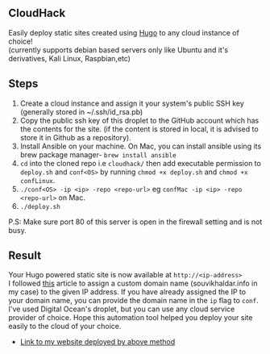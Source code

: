 ## CloudHack
Easily deploy static sites created using [Hugo](https://gohugo.io/) to any cloud instance of choice!  
(currently supports debian based servers only like Ubuntu and it's derivatives, Kali Linux, Raspbian,etc) 

## Steps
1. Create a cloud instance and assign it your system's public SSH key (generally stored in ~/.ssh/id_rsa.pb)  
2. Copy the public ssh key of this droplet to the GitHub account which has the contents for the site. (if the content is stored in local, it is advised to store it in Github as a repository).   
3. Install Ansible on your machine. On Mac, you can install ansible using its brew package manager- `brew install ansible`   
4. `cd` into the cloned repo i.e `cloudhack/` then add executable permission to `deploy.sh` and `conf<OS>` by running `chmod +x deploy.sh` and `chmod +x confLinux`.  
5. `./conf<OS> -ip <ip> -repo <repo-url>`  eg `confMac -ip <ip> -repo <repo-url>` on Mac.  
6. `./deploy.sh`  

P.S: Make sure port 80 of this server is open in the firewall setting and is not busy. 


## Result
Your Hugo powered static site is now available at `http://<ip-address>`  
I followed [this](https://www.howlthemes.com/point-domain-name-digitalocean-droplet/) article to assign a custom domain name (souvikhaldar.info in my case) to the given IP address. If you have already assigned the IP to your domain name, you can provide the domain name in the `ip` flag to `conf`. I've used Digital Ocean's droplet, but you can use any cloud service provider of choice. Hope this automation tool helped you deploy your site easily to the cloud of your choice.  

* [Link to my website deployed by above method](http://souvikhaldar.info)